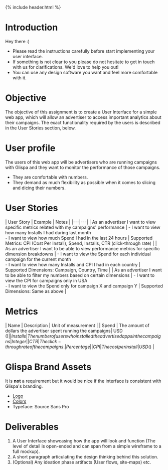 {% include header.html %}

# Introduction

Hey there :)

- Please read the instructions carefully before start implementing your user interface. 
- If something is not clear to you please do not hesitate to get in touch with us for clarifications. We'd love to help you out!
- You can use any design software you want and feel more comfortable with it.

# Objective

The objective of this assignment is to create a User Interface for a simple web app, which will allow an advertiser to access important analytics about their campaigns. 
The exact functionality required by the users is described in the User Stories section, below.

# User profile

The users of this web app will be advertisers who are running campaigns with Glispa and they want to monitor the performance of those campaigns.

- They are comfortable with numbers.
- They demand as much flexibility as possible when it comes to slicing and dicing their numbers.

# User Stories

| User Story | Example | Notes |
|---|---|
| As an advertiser I want to view specific metrics related with my campaigns' performance | - I want to view how many Installs I had during last month <br/> - I want to view how much Spend I had in the last 24 hours | Supported Metrics: CPI (Cost Per Install), Spend, Installs, CTR (click-through rate) |
| As an advertiser I want to be able to view performance metrics for specific dimension breakdowns | - I want to view the Spend for each individual campaign for the current month <br/> - I want to view how many Installs and CPI I had in each country | Supported Dimensions: Campaign, Country, Time |
| As an advertiser I want to be able to filter my numbers based on certain dimensions | - I want to view the CPI for campaigns only in USA <br/> - I want to view the Spend only for campaign X and campaign Y | Supported Dimensions: Same as above |

# Metrics 

| Name | Description | Unit of measurement |
| Spend | The amount of dollars the advertiser spent running the campaigns| USD ($) |
| Installs | The number of users who installed the advertised apps in the campaigns| Integer |
| CTR | The click-through rate of the campaigns. | Percentage | 
| CPI | The cost per install  | USD ($)  | 

# Glispa Brand Assets

It is **not** a requirement but it would be nice if the interface is consistent with Glispa's branding. 

- [Logo](/static/GlispaLogo.png)
- [Colors](https://designsystem.avodsp.com/colors)
- Typeface: Source Sans Pro

# Deliverables

1. A User Interface showcasing how the app will look and function (The level of detail is open-ended and can span from a simple wireframe to a full mockup).
2. A short paragraph articulating the design thinking behind this solution. 
3. (Optional) Any ideation phase artifacts (User flows, site-maps) etc. 
